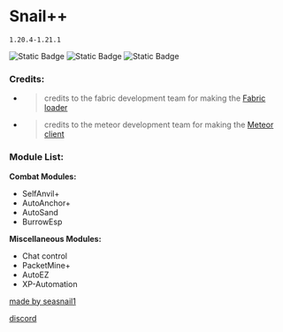 # Snail++

`1.20.4-1.21.1`

![Static Badge](https://img.shields.io/badge/Works%20on%20-%20My%20Machine%20-%20green?style=for-the-badge)
![Static Badge](https://img.shields.io/badge/Made%20By%20-%20Seasnail%20-%20magenta?style=for-the-badge)
![Static Badge](https://img.shields.io/badge/We%20have%20discord!%20-%20%235865F2?style=for-the-badge&link=https%3A%2F%2Fdiscord.gg%2Fnh9pjVhsVb)



### Credits:
- > credits to the fabric development team for making the [Fabric loader](https://fabricmc.net/use/installer/)
- > credits to the meteor development team for making the [Meteor client](https://meteorclient.com/)

### Module List:

**Combat Modules:**
- SelfAnvil+
- AutoAnchor+
- AutoSand
- BurrowEsp

**Miscellaneous Modules:**
- Chat control
- PacketMine+
- AutoEZ
- XP-Automation

[made by seasnail1](https://namemc.com/profile/seasnail1.1)

[discord](https://discord.gg/nh9pjVhsVb)
